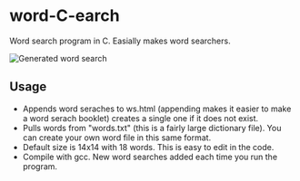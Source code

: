 # word-C-earch
Word search program in C. Easially makes word searchers.

![Generated word search](https://i.imgur.com/FHgjrpp.png)
## Usage
- Appends word seraches to ws.html (appending makes it easier to make a word serach booklet) creates a single one if it does not exist.
- Pulls words from "words.txt" (this is a fairly large dictionary file). You can create your own word file in this same format.
- Default size is 14x14 with 18 words. This is easy to edit in the code.
- Compile with gcc. New word searches added each time you run the program.
